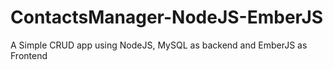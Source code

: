 # ContactsManager-NodeJS-EmberJS

A Simple CRUD app using NodeJS, MySQL as backend and EmberJS as Frontend
